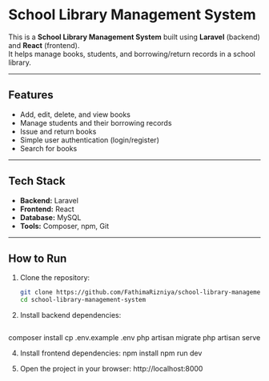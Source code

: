 # School Library Management System

This is a **School Library Management System** built using **Laravel** (backend) and **React** (frontend).  
It helps manage books, students, and borrowing/return records in a school library.

---

## Features
- Add, edit, delete, and view books  
- Manage students and their borrowing records  
- Issue and return books  
- Simple user authentication (login/register)  
- Search for books  

---

## Tech Stack
- **Backend:** Laravel  
- **Frontend:** React  
- **Database:** MySQL  
- **Tools:** Composer, npm, Git  

---

## How to Run

1. Clone the repository:
   ```bash
   git clone https://github.com/FathimaRizniya/school-library-management-system.git
   cd school-library-management-system
2. Install backend dependencies:
   ```bash
composer install
cp .env.example .env
php artisan migrate
php artisan serve

4. Install frontend dependencies:
npm install
npm run dev

5. Open the project in your browser:
http://localhost:8000

